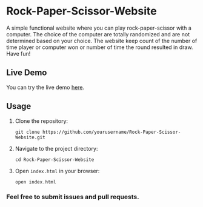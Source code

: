 # Rock-Paper-Scissor-Website
A simple functional website where you can play rock-paper-scissor with a computer.
The choice of the computer are totally randomized and are not determined based on your choice.
The website keep count of the number of time player or computer won or number of time the round resulted in draw.
Have fun!

## Live Demo

You can try the live demo [here](https://sharif-islam96403.github.io/Rock-Paper-Scissor-Website/).

## Usage

1. Clone the repository:
    ```
   git clone https://github.com/yourusername/Rock-Paper-Scissor-Website.git
    ```
3. Navigate to the project directory:
    ```
   cd Rock-Paper-Scissor-Website
    ```
5. Open `index.html` in your browser:
    ```
   open index.html
    ```


### Feel free to submit issues and pull requests.
